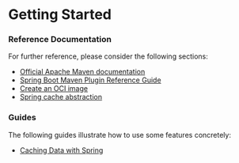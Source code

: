 # Getting Started

### Reference Documentation
For further reference, please consider the following sections:

* [Official Apache Maven documentation](https://maven.apache.org/guides/index.html)
* [Spring Boot Maven Plugin Reference Guide](https://docs.spring.io/spring-boot/docs/3.1.1/maven-plugin/reference/html/)
* [Create an OCI image](https://docs.spring.io/spring-boot/docs/3.1.1/maven-plugin/reference/html/#build-image)
* [Spring cache abstraction](https://docs.spring.io/spring-boot/docs/3.1.1/reference/htmlsingle/#io.caching)

### Guides
The following guides illustrate how to use some features concretely:

* [Caching Data with Spring](https://spring.io/guides/gs/caching/)

